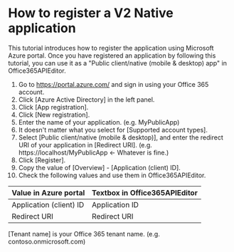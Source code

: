 # How to register a V2 Native application

This tutorial introduces how to register the application using Microsoft Azure portal. Once you have registered an application by following this tutorial, you can use it as a "Public client/native (mobile & desktop) app" in Office365APIEditor.

1. Go to https://portal.azure.com/ and sign in using your Office 365 account.
2. Click [Azure Active Directory] in the left panel.
3. Click [App registration].
4. Click [New registration].
5. Enter the name of your application. (e.g. MyPublicApp)
6. It doesn't matter what you select for [Supported account types].
7. Select [Public client/native (mobile & desktop)], and enter the redirect URI of your application in [Redirect URI]. (e.g. https&#58;<span></span>//localhost/MyPublicApp <- Whatever is fine.)
8. Click [Register].
9. Copy the value of [Overview] - [Application (client) ID].
10. Check the following values and use them in Office365APIEditor.

  | Value in Azure portal  | Textbox in Office365APIEditor |  
  |:-----------------------|-------------------------------|  
  |Application (client) ID |Application ID                 |  
  |Redirect URI            |Redirect URI                   |  

  [Tenant name] is your Office 365 tenant name. (e.g. contoso.onmicrosoft.com)